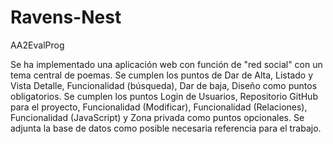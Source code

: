 # Ravens-Nest
AA2EvalProg

Se ha implementado una aplicación web con función de "red social" con un tema central de poemas.
Se cumplen los puntos de Dar de Alta, Listado y Vista Detalle, Funcionalidad (búsqueda), Dar de baja, Diseño como puntos obligatorios.
Se cumplen los puntos Login de Usuarios, Repositorio GitHub para el proyecto, Funcionalidad (Modificar), Funcionalidad (Relaciones), Funcionalidad (JavaScript)
y Zona privada como puntos opcionales.
Se adjunta la base de datos como posible necesaria referencia para el trabajo. 
